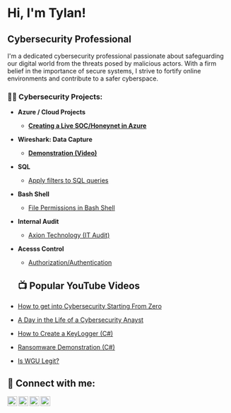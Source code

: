 <h1>Hi, I'm Tylan!</h1>
<h2>Cybersecurity Professional</h2>

<!-- Description -->
<p>
    I'm a dedicated cybersecurity professional passionate about safeguarding our digital world from the threats posed by malicious actors. With a firm belief in the importance of secure systems, I strive to fortify online environments and contribute to a safer cyberspace.
</p>


<h3>👨‍💻 Cybersecurity Projects:</h3>

- <b>Azure / Cloud Projects
  - [Creating a Live SOC/Honeynet in Azure](https://github.com/tylanc123/Cloud-SOC)
- <b>Wireshark: Data Capture</b>
  - [Demonstration (Video)](https://github.com/tylanc123/Wireshark)</b></i>
- <b>SQL</b>
  - [Apply filters to SQL queries](https://github.com/tylanc123/SQL)
- <b>Bash Shell</b>
  - [File Permissions in Bash Shell](https://github.com/tylanc123/Bash-Shell)
- <b>Internal Audit</b>
  - [Axion Technology (IT Audit)](https://github.com/tylanc123/Internal-Audit/tree/main)
- <b>Acesss Control</b>
  - [Authorization/Authentication](https://github.com/tylanc123/Access-Control)
  
  <h2>📺 Popular YouTube Videos</h2>

- [How to get into Cybersecurity Starting From Zero](https://www.youtube.com/watch?v=a83ASGn_V_s)
- [A Day in the Life of a Cybersecurity Anayst](https://www.youtube.com/watch?v=uHy3oM7NnoU)
- [How to Create a KeyLogger (C#)](https://www.youtube.com/watch?v=N-L9hklSlNk)
- [Ransomware Demonstration (C#)](https://www.youtube.com/watch?v=OfvdQeh79s0)
- [Is WGU Legit?](https://www.youtube.com/watch?v=E2MwRWxDBkA)

<h2> 🤳 Connect with me:</h2>

[<img align="left" alt="JoshMadakor | YouTube" width="22px" src="https://cdn.jsdelivr.net/npm/simple-icons@v3/icons/youtube.svg" />][youtube]
[<img align="left" alt="JoshMadakor | Twitter" width="22px" src="https://cdn.jsdelivr.net/npm/simple-icons@v3/icons/twitter.svg" />][twitter]
[<img align="left" alt="JoshMadakor | LinkedIn" width="22px" src="https://cdn.jsdelivr.net/npm/simple-icons@v3/icons/linkedin.svg" />][linkedin]
[<img align="left" alt="JoshMadakor | Instagram" width="22px" src="https://cdn.jsdelivr.net/npm/simple-icons@v3/icons/instagram.svg" />][instagram]

[twitter]: https://twitter.com/joshmadakor
[youtube]: https://www.youtube.com/c/joshmadakor
[instagram]: https://www.instagram.com/joshmadakor/
[linkedin]: https://linkedin.com/in/joshmadakor

